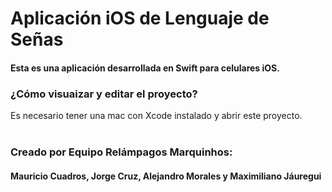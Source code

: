 # Aplicación iOS de Lenguaje de Señas
#### Esta es una aplicación desarrollada en Swift para celulares iOS.
### ¿Cómo visuaizar y editar el proyecto?
Es necesario tener una mac con Xcode instalado y abrir este proyecto. 
<br></br>
### Creado por Equipo Relámpagos Marquinhos:
#### Mauricio Cuadros, Jorge Cruz, Alejandro Morales y Maximiliano Jáuregui
